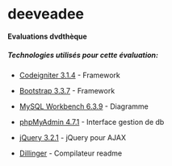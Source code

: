 # deeveadee

**Evaluations dvdthèque**

##### Technologies utilisés pour cette évaluation:

* [Codeigniter  3.1.4] - Framework
* [Bootstrap 3.3.7] - Framework
* [MySQL Workbench 6.3.9] - Diagramme
* [phpMyAdmin 4.7.1] - Interface gestion de db
* [jQuery 3.2.1] - jQuery pour AJAX
* [Dillinger] - Compilateur readme


   [Codeigniter 3.1.4]: <https://codeigniter.com/download>
   [Bootstrap 3.3.7]: <http://getbootstrap.com/getting-started/#download>
   [jQuery 3.2.1]: <https://jquery.com/download/>
   [MySQL Workbench 6.3.9]: <https://dev.mysql.com/downloads/workbench/>
   [phpMyAdmin 4.7.1]: <https://www.phpmyadmin.net/>
   [Dillinger]: <http://dillinger.io/>

